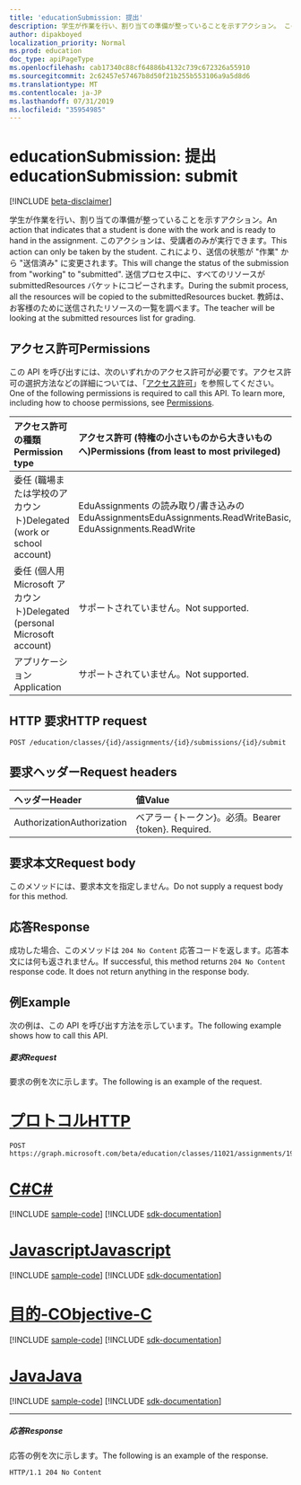 ```yaml
---
title: 'educationSubmission: 提出'
description: 学生が作業を行い、割り当ての準備が整っていることを示すアクション。 このアクションは、受講者のみが実行できます。
author: dipakboyed
localization_priority: Normal
ms.prod: education
doc_type: apiPageType
ms.openlocfilehash: cab17340c88cf64886b4132c739c672326a55910
ms.sourcegitcommit: 2c62457e57467b8d50f21b255b553106a9a5d8d6
ms.translationtype: MT
ms.contentlocale: ja-JP
ms.lasthandoff: 07/31/2019
ms.locfileid: "35954985"
---
```

# <a name="educationsubmission-submit"></a><span data-ttu-id="2b468-104">educationSubmission: 提出</span><span class="sxs-lookup"><span data-stu-id="2b468-104">educationSubmission: submit</span></span>

[!INCLUDE [beta-disclaimer](../../includes/beta-disclaimer.md)]

<span data-ttu-id="2b468-105">学生が作業を行い、割り当ての準備が整っていることを示すアクション。</span><span class="sxs-lookup"><span data-stu-id="2b468-105">An action that indicates that a student is done with the work and is ready to hand in the assignment.</span></span> <span data-ttu-id="2b468-106">このアクションは、受講者のみが実行できます。</span><span class="sxs-lookup"><span data-stu-id="2b468-106">This action can only be taken by the student.</span></span> <span data-ttu-id="2b468-107">これにより、送信の状態が "作業" から "送信済み" に変更されます。</span><span class="sxs-lookup"><span data-stu-id="2b468-107">This will change the status of the submission from "working" to "submitted".</span></span> <span data-ttu-id="2b468-108">送信プロセス中に、すべてのリソースが submittedResources バケットにコピーされます。</span><span class="sxs-lookup"><span data-stu-id="2b468-108">During the submit process, all the resources will be copied to the submittedResources bucket.</span></span> <span data-ttu-id="2b468-109">教師は、お客様のために送信されたリソースの一覧を調べます。</span><span class="sxs-lookup"><span data-stu-id="2b468-109">The teacher will be looking at the submitted resources list for grading.</span></span>

## <a name="permissions"></a><span data-ttu-id="2b468-110">アクセス許可</span><span class="sxs-lookup"><span data-stu-id="2b468-110">Permissions</span></span>
<span data-ttu-id="2b468-p103">この API を呼び出すには、次のいずれかのアクセス許可が必要です。アクセス許可の選択方法などの詳細については、「[アクセス許可](/graph/permissions-reference)」を参照してください。</span><span class="sxs-lookup"><span data-stu-id="2b468-p103">One of the following permissions is required to call this API. To learn more, including how to choose permissions, see [Permissions](/graph/permissions-reference).</span></span>

|<span data-ttu-id="2b468-113">アクセス許可の種類</span><span class="sxs-lookup"><span data-stu-id="2b468-113">Permission type</span></span>      | <span data-ttu-id="2b468-114">アクセス許可 (特権の小さいものから大きいものへ)</span><span class="sxs-lookup"><span data-stu-id="2b468-114">Permissions (from least to most privileged)</span></span>              |
|:--------------------|:---------------------------------------------------------|
|<span data-ttu-id="2b468-115">委任 (職場または学校のアカウント)</span><span class="sxs-lookup"><span data-stu-id="2b468-115">Delegated (work or school account)</span></span> |  <span data-ttu-id="2b468-116">EduAssignments の読み取り/書き込みの EduAssignments</span><span class="sxs-lookup"><span data-stu-id="2b468-116">EduAssignments.ReadWriteBasic, EduAssignments.ReadWrite</span></span>  |
|<span data-ttu-id="2b468-117">委任 (個人用 Microsoft アカウント)</span><span class="sxs-lookup"><span data-stu-id="2b468-117">Delegated (personal Microsoft account)</span></span> |  <span data-ttu-id="2b468-118">サポートされていません。</span><span class="sxs-lookup"><span data-stu-id="2b468-118">Not supported.</span></span>  |
|<span data-ttu-id="2b468-119">アプリケーション</span><span class="sxs-lookup"><span data-stu-id="2b468-119">Application</span></span> | <span data-ttu-id="2b468-120">サポートされていません。</span><span class="sxs-lookup"><span data-stu-id="2b468-120">Not supported.</span></span> | 

## <a name="http-request"></a><span data-ttu-id="2b468-121">HTTP 要求</span><span class="sxs-lookup"><span data-stu-id="2b468-121">HTTP request</span></span>
<!-- { "blockType": "ignored" } -->
```http
POST /education/classes/{id}/assignments/{id}/submissions/{id}/submit

```
## <a name="request-headers"></a><span data-ttu-id="2b468-122">要求ヘッダー</span><span class="sxs-lookup"><span data-stu-id="2b468-122">Request headers</span></span>
| <span data-ttu-id="2b468-123">ヘッダー</span><span class="sxs-lookup"><span data-stu-id="2b468-123">Header</span></span>       | <span data-ttu-id="2b468-124">値</span><span class="sxs-lookup"><span data-stu-id="2b468-124">Value</span></span> |
|:---------------|:--------|
| <span data-ttu-id="2b468-125">Authorization</span><span class="sxs-lookup"><span data-stu-id="2b468-125">Authorization</span></span>  | <span data-ttu-id="2b468-p104">ベアラー {トークン}。必須。</span><span class="sxs-lookup"><span data-stu-id="2b468-p104">Bearer {token}. Required.</span></span>  |

## <a name="request-body"></a><span data-ttu-id="2b468-128">要求本文</span><span class="sxs-lookup"><span data-stu-id="2b468-128">Request body</span></span>
<span data-ttu-id="2b468-129">このメソッドには、要求本文を指定しません。</span><span class="sxs-lookup"><span data-stu-id="2b468-129">Do not supply a request body for this method.</span></span>

## <a name="response"></a><span data-ttu-id="2b468-130">応答</span><span class="sxs-lookup"><span data-stu-id="2b468-130">Response</span></span>
<span data-ttu-id="2b468-p105">成功した場合、このメソッドは `204 No Content` 応答コードを返します。応答本文には何も返されません。</span><span class="sxs-lookup"><span data-stu-id="2b468-p105">If successful, this method returns `204 No Content` response code. It does not return anything in the response body.</span></span>

## <a name="example"></a><span data-ttu-id="2b468-133">例</span><span class="sxs-lookup"><span data-stu-id="2b468-133">Example</span></span>
<span data-ttu-id="2b468-134">次の例は、この API を呼び出す方法を示しています。</span><span class="sxs-lookup"><span data-stu-id="2b468-134">The following example shows how to call this API.</span></span>
##### <a name="request"></a><span data-ttu-id="2b468-135">要求</span><span class="sxs-lookup"><span data-stu-id="2b468-135">Request</span></span>
<span data-ttu-id="2b468-136">要求の例を次に示します。</span><span class="sxs-lookup"><span data-stu-id="2b468-136">The following is an example of the request.</span></span>

# <a name="httptabhttp"></a>[<span data-ttu-id="2b468-137">プロトコル</span><span class="sxs-lookup"><span data-stu-id="2b468-137">HTTP</span></span>](#tab/http)
<!-- {
  "blockType": "request",
  "name": "educationsubmission_submit"
}-->
```http
POST https://graph.microsoft.com/beta/education/classes/11021/assignments/19002/submissions/850f51b7/submit
```
# <a name="ctabcsharp"></a>[<span data-ttu-id="2b468-138">C#</span><span class="sxs-lookup"><span data-stu-id="2b468-138">C#</span></span>](#tab/csharp)
[!INCLUDE [sample-code](../includes/snippets/csharp/educationsubmission-submit-csharp-snippets.md)]
[!INCLUDE [sdk-documentation](../includes/snippets/snippets-sdk-documentation-link.md)]

# <a name="javascripttabjavascript"></a>[<span data-ttu-id="2b468-139">Javascript</span><span class="sxs-lookup"><span data-stu-id="2b468-139">Javascript</span></span>](#tab/javascript)
[!INCLUDE [sample-code](../includes/snippets/javascript/educationsubmission-submit-javascript-snippets.md)]
[!INCLUDE [sdk-documentation](../includes/snippets/snippets-sdk-documentation-link.md)]

# <a name="objective-ctabobjc"></a>[<span data-ttu-id="2b468-140">目的-C</span><span class="sxs-lookup"><span data-stu-id="2b468-140">Objective-C</span></span>](#tab/objc)
[!INCLUDE [sample-code](../includes/snippets/objc/educationsubmission-submit-objc-snippets.md)]
[!INCLUDE [sdk-documentation](../includes/snippets/snippets-sdk-documentation-link.md)]

# <a name="javatabjava"></a>[<span data-ttu-id="2b468-141">Java</span><span class="sxs-lookup"><span data-stu-id="2b468-141">Java</span></span>](#tab/java)
[!INCLUDE [sample-code](../includes/snippets/java/educationsubmission-submit-java-snippets.md)]
[!INCLUDE [sdk-documentation](../includes/snippets/snippets-sdk-documentation-link.md)]

---


##### <a name="response"></a><span data-ttu-id="2b468-142">応答</span><span class="sxs-lookup"><span data-stu-id="2b468-142">Response</span></span>
<span data-ttu-id="2b468-143">応答の例を次に示します。</span><span class="sxs-lookup"><span data-stu-id="2b468-143">The following is an example of the response.</span></span>

<!-- {
  "blockType": "response",
  "truncated": true,
  "@odata.type": "microsoft.graph.educationAssignment"
} -->
```http
HTTP/1.1 204 No Content
```

<!-- uuid: 8fcb5dbc-d5aa-4681-8e31-b001d5168d79
2015-10-25 14:57:30 UTC -->
<!--
{
  "type": "#page.annotation",
  "description": "educationSubmission: submit",
  "keywords": "",
  "section": "documentation",
  "tocPath": "",
  "suppressions": [
  ]
}
-->
